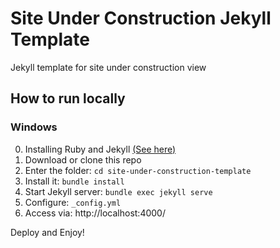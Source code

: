 # Site Under Construction Jekyll Template

Jekyll template for site under construction view

## How to run locally

### Windows

0. Installing Ruby and Jekyll [(See here)](https://jekyllrb.com/docs/installation/windows/)
1. Download or clone this repo
2. Enter the folder: `cd site-under-construction-template`
3. Install it: `bundle install`
4. Start Jekyll server: `bundle exec jekyll serve`
5. Configure: `_config.yml`
6. Access via: http://localhost:4000/

Deploy and Enjoy!